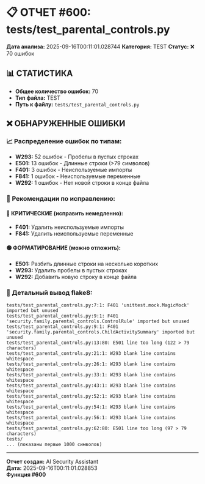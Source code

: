 # 📋 ОТЧЕТ #600: tests/test_parental_controls.py

**Дата анализа:** 2025-09-16T00:11:01.028744
**Категория:** TEST
**Статус:** ❌ 70 ошибок

## 📊 СТАТИСТИКА

- **Общее количество ошибок:** 70
- **Тип файла:** TEST
- **Путь к файлу:** `tests/test_parental_controls.py`

## ❌ ОБНАРУЖЕННЫЕ ОШИБКИ

### 📈 Распределение ошибок по типам:

- **W293:** 52 ошибок - Пробелы в пустых строках
- **E501:** 13 ошибок - Длинные строки (>79 символов)
- **F401:** 3 ошибок - Неиспользуемые импорты
- **F841:** 1 ошибок - Неиспользуемые переменные
- **W292:** 1 ошибок - Нет новой строки в конце файла

### 🎯 Рекомендации по исправлению:

#### 🔴 КРИТИЧЕСКИЕ (исправить немедленно):
- **F401:** Удалить неиспользуемые импорты
- **F841:** Удалить неиспользуемые переменные

#### 🟢 ФОРМАТИРОВАНИЕ (можно отложить):
- **E501:** Разбить длинные строки на несколько коротких
- **W293:** Удалить пробелы в пустых строках
- **W292:** Добавить новую строку в конце файла

### 📝 Детальный вывод flake8:

```
tests/test_parental_controls.py:7:1: F401 'unittest.mock.MagicMock' imported but unused
tests/test_parental_controls.py:9:1: F401 'security.family.parental_controls.ControlRule' imported but unused
tests/test_parental_controls.py:9:1: F401 'security.family.parental_controls.ChildActivitySummary' imported but unused
tests/test_parental_controls.py:13:80: E501 line too long (122 > 79 characters)
tests/test_parental_controls.py:21:1: W293 blank line contains whitespace
tests/test_parental_controls.py:26:1: W293 blank line contains whitespace
tests/test_parental_controls.py:33:1: W293 blank line contains whitespace
tests/test_parental_controls.py:43:1: W293 blank line contains whitespace
tests/test_parental_controls.py:52:1: W293 blank line contains whitespace
tests/test_parental_controls.py:54:1: W293 blank line contains whitespace
tests/test_parental_controls.py:56:1: W293 blank line contains whitespace
tests/test_parental_controls.py:62:80: E501 line too long (97 > 79 characters)
tests/
... (показаны первые 1000 символов)
```

---
**Отчет создан:** AI Security Assistant  
**Дата:** 2025-09-16T00:11:01.028853  
**Функция #600**
